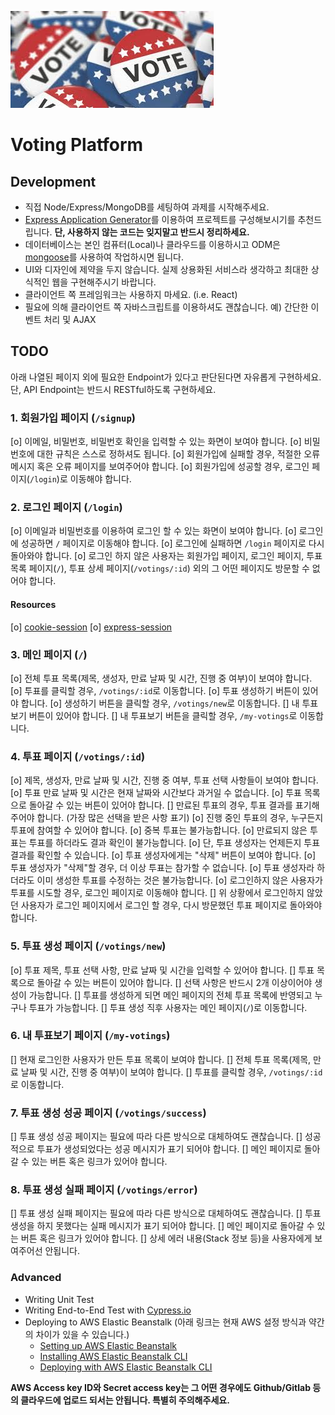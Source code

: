 ![Voting](/voting.jpeg)

# Voting Platform

## Development

- 직접 Node/Express/MongoDB를 세팅하여 과제를 시작해주세요.
- [Express Application Generator](https://expressjs.com/en/starter/generator.html)를 이용하여 프로젝트를 구성해보시기를 추천드립니다. **단, 사용하지 않는 코드는 잊지말고 반드시 정리하세요.**
- 데이터베이스는 본인 컴퓨터(Local)나 클라우드를 이용하시고 ODM은 [mongoose](https://mongoosejs.com/docs/connections.html)를 사용하여 작업하시면 됩니다.
- UI와 디자인에 제약을 두지 않습니다. 실제 상용화된 서비스라 생각하고 최대한 상식적인 웹을 구현해주시기 바랍니다.
- 클라이언트 쪽 프레임워크는 사용하지 마세요. (i.e. React)
- 필요에 의해 클라이언트 쪽 자바스크립트를 이용하셔도 괜찮습니다. 예) 간단한 이벤트 처리 및 AJAX

## TODO

아래 나열된 페이지 외에 필요한 Endpoint가 있다고 판단된다면 자유롭게 구현하세요. 단, API Endpoint는 반드시 RESTful하도록 구현하세요.

### 1. 회원가입 페이지 (`/signup`)

[o] 이메일, 비밀번호, 비밀번호 확인을 입력할 수 있는 화면이 보여야 합니다.
[o] 비밀번호에 대한 규칙은 스스로 정하셔도 됩니다.
[o] 회원가입에 실패할 경우, 적절한 오류 메시지 혹은 오류 페이지를 보여주어야 합니다.
[o] 회원가입에 성공할 경우, 로그인 페이지(`/login`)로 이동해야 합니다.

### 2. 로그인 페이지 (`/login`)

[o] 이메일과 비밀번호를 이용하여 로그인 할 수 있는 화면이 보여야 합니다.
[o] 로그인에 성공하면 `/` 페이지로 이동해야 합니다.
[o] 로그인에 실패하면 `/login` 페이지로 다시 돌아와야 합니다.
[o] 로그인 하지 않은 사용자는 회원가입 페이지, 로그인 페이지, 투표 목록 페이지(`/`), 투표 상세 페이지(`/votings/:id`) 외의 그 어떤 페이지도 방문할 수 없어야 합니다.

#### Resources

[o] [cookie-session](https://expressjs.com/en/resources/middleware/cookie-session.html)
[o] [express-session](https://expressjs.com/en/resources/middleware/session.html)

### 3. 메인 페이지 (`/`)

[o] 전체 투표 목록(제목, 생성자, 만료 날짜 및 시간, 진행 중 여부)이 보여야 합니다.
[o] 투표를 클릭할 경우, `/votings/:id`로 이동합니다.
[o] 투표 생성하기 버튼이 있어야 합니다.
[o] 생성하기 버튼을 클릭할 경우, `/votings/new`로 이동합니다.
[] 내 투표보기 버튼이 있어야 합니다.
[] 내 투표보기 버튼을 클릭할 경우, `/my-votings`로 이동합니다.

### 4. 투표 페이지 (`/votings/:id`)

[o] 제목, 생성자, 만료 날짜 및 시간, 진행 중 여부, 투표 선택 사항들이 보여야 합니다.
[o] 투표 만료 날짜 및 시간은 현재 날짜와 시간보다 과거일 수 없습니다.
[o] 투표 목록으로 돌아갈 수 있는 버튼이 있어야 합니다.
[] 만료된 투표의 경우, 투표 결과를 표기해주어야 합니다. (가장 많은 선택을 받은 사항 표기)
[o] 진행 중인 투표의 경우, 누구든지 투표에 참여할 수 있어야 합니다.
[o] 중복 투표는 불가능합니다.
[o] 만료되지 않은 투표는 투표를 하더라도 결과 확인이 불가능합니다.
[o] 단, 투표 생성자는 언제든지 투표 결과를 확인할 수 있습니다.
[o] 투표 생성자에게는 "삭제" 버튼이 보여야 합니다.
[o] 투표 생성자가 "삭제"할 경우, 더 이상 투표는 참가할 수 없습니다.
[o] 투표 생성자라 하더라도 이미 생성한 투표를 수정하는 것은 불가능합니다.
[o] 로그인하지 않은 사용자가 투표를 시도할 경우, 로그인 페이지로 이동해야 합니다.
[] 위 상황에서 로그인하지 않았던 사용자가 로그인 페이지에서 로그인 할  경우, 다시 방문했던 투표 페이지로 돌아와야 합니다.

### 5. 투표 생성 페이지 (`/votings/new`)

[o] 투표 제목, 투표 선택 사항, 만료 날짜 및 시간을 입력할 수 있어야 합니다.
[] 투표 목록으로 돌아갈 수 있는 버튼이 있어야 합니다.
[] 선택 사항은 반드시 2개 이상이어야 생성이 가능합니다.
[] 투표를 생성하게 되면 메인 페이지의 전체 투표 목록에 반영되고 누구나 투표가 가능합니다.
[] 투표 생성 직후 사용자는 메인 페이지(`/`)로 이동합니다.

### 6. 내 투표보기 페이지 (`/my-votings`)

[] 현재 로그인한 사용자가 만든 투표 목록이 보여야 합니다.
[] 전체 투표 목록(제목, 만료 날짜 및 시간, 진행 중 여부)이 보여야 합니다.
[] 투표를 클릭할 경우, `/votings/:id`로 이동합니다.

### 7. 투표 생성 성공 페이지 (`/votings/success`)

[] 투표 생성 성공 페이지는 필요에 따라 다른 방식으로 대체하여도 괜찮습니다.
[] 성공적으로 투표가 생성되었다는 성공 메시지가 표기 되어야 합니다.
[] 메인 페이지로 돌아갈 수 있는 버튼 혹은 링크가 있어야 합니다.

### 8. 투표 생성 실패 페이지 (`/votings/error`)

[] 투표 생성 실패 페이지는 필요에 따라 다른 방식으로 대체하여도 괜찮습니다.
[] 투표 생성을 하지 못했다는 실패 메시지가 표기 되어야 합니다.
[] 메인 페이지로 돌아갈 수 있는 버튼 혹은 링크가 있어야 합니다.
[] 상세 에러 내용(Stack 정보 등)을 사용자에게 보여주어선 안됩니다.

### Advanced

- Writing Unit Test
- Writing End-to-End Test with [Cypress.io](https://www.cypress.io/)
- Deploying to AWS Elastic Beanstalk (아래 링크는 현재 AWS 설정 방식과 약간의 차이가 있을 수 있습니다.)
  - [Setting up AWS Elastic Beanstalk](https://github.com/vanilla-coding/deploy-with-aws-eb-and-circleci/wiki/Setting-up-AWS-Elastic-Beanstalk)
  - [Installing AWS Elastic Beanstalk CLI](https://github.com/vanilla-coding/deploy-with-aws-eb-and-circleci/wiki/Installing-Elastic-Beanstalk-CLI)
  - [Deploying with AWS Elastic Beanstalk CLI](https://github.com/vanilla-coding/deploy-with-aws-eb-and-circleci/wiki/Deploying-with-Elastic-Beanstalk-CLI)

**AWS Access key ID와 Secret access key는 그 어떤 경우에도 Github/Gitlab 등의 클라우드에 업로드 되서는 안됩니다. 특별히 주의해주세요.**
